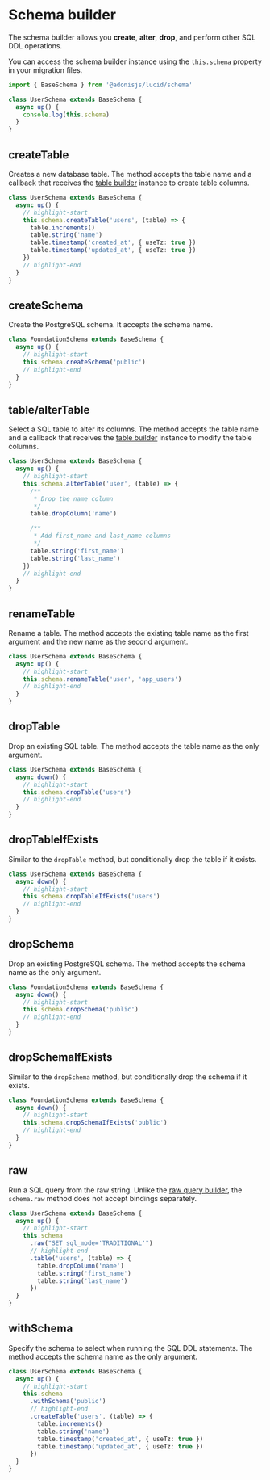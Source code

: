 # Schema builder

The schema builder allows you **create**, **alter**, **drop**, and perform other SQL DDL operations.

You can access the schema builder instance using the `this.schema` property in your migration files.

```ts
import { BaseSchema } from '@adonisjs/lucid/schema'

class UserSchema extends BaseSchema {
  async up() {
    console.log(this.schema)
  }
}
```

## createTable
Creates a new database table. The method accepts the table name and a callback that receives the [table builder](./table_builder.md) instance to create table columns.

```ts
class UserSchema extends BaseSchema {
  async up() {
    // highlight-start
    this.schema.createTable('users', (table) => {
      table.increments()
      table.string('name')
      table.timestamp('created_at', { useTz: true })
      table.timestamp('updated_at', { useTz: true })
    })
    // highlight-end
  }
}
```

## createSchema
Create the PostgreSQL schema. It accepts the schema name.

```ts
class FoundationSchema extends BaseSchema {
  async up() {
    // highlight-start
    this.schema.createSchema('public')
    // highlight-end
  }
}
```

## table/alterTable
Select a SQL table to alter its columns. The method accepts the table name and a callback that receives the [table builder](./table_builder.md) instance to modify the table columns.

```ts
class UserSchema extends BaseSchema {
  async up() {
    // highlight-start
    this.schema.alterTable('user', (table) => {
      /**
       * Drop the name column
       */
      table.dropColumn('name')

      /**
       * Add first_name and last_name columns
       */
      table.string('first_name')
      table.string('last_name')
    })
    // highlight-end
  }
}
```

## renameTable
Rename a table. The method accepts the existing table name as the first argument and the new name as the second argument.

```ts
class UserSchema extends BaseSchema {
  async up() {
    // highlight-start
    this.schema.renameTable('user', 'app_users')
    // highlight-end
  }
}
```

## dropTable
Drop an existing SQL table. The method accepts the table name as the only argument.

```ts
class UserSchema extends BaseSchema {
  async down() {
    // highlight-start
    this.schema.dropTable('users')
    // highlight-end
  }
}
```

## dropTableIfExists
Similar to the `dropTable` method, but conditionally drop the table if it exists.

```ts
class UserSchema extends BaseSchema {
  async down() {
    // highlight-start
    this.schema.dropTableIfExists('users')
    // highlight-end
  }
}
```

## dropSchema
Drop an existing PostgreSQL schema. The method accepts the schema name as the only argument.

```ts
class FoundationSchema extends BaseSchema {
  async down() {
    // highlight-start
    this.schema.dropSchema('public')
    // highlight-end
  }
}
```

## dropSchemaIfExists
Similar to the `dropSchema` method, but conditionally drop the schema if it exists.

```ts
class FoundationSchema extends BaseSchema {
  async down() {
    // highlight-start
    this.schema.dropSchemaIfExists('public')
    // highlight-end
  }
}
```

## raw
Run a SQL query from the raw string. Unlike the [raw query builder](../query_builders/raw.md), the `schema.raw` method does not accept bindings separately.

```ts
class UserSchema extends BaseSchema {
  async up() {
    // highlight-start
    this.schema
      .raw("SET sql_mode='TRADITIONAL'")
      // highlight-end
      .table('users', (table) => {
        table.dropColumn('name')
        table.string('first_name')
        table.string('last_name')
      })
  }
}
```

## withSchema
Specify the schema to select when running the SQL DDL statements. The method accepts the schema name as the only argument.

```ts
class UserSchema extends BaseSchema {
  async up() {
    // highlight-start
    this.schema
      .withSchema('public')
      // highlight-end
      .createTable('users', (table) => {
        table.increments()
        table.string('name')
        table.timestamp('created_at', { useTz: true })
        table.timestamp('updated_at', { useTz: true })
      })
  }
}
```
